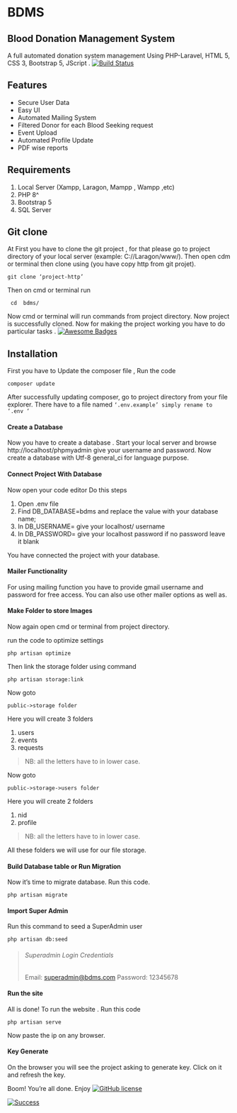 # BDMS
## Blood Donation Management System

A full automated donation system management Using PHP-Laravel, HTML 5, CSS 3, Bootstrap 5,  JScript .
[![Build Status](https://travis-ci.org/joemccann/dillinger.svg?branch=master)](https://travis-ci.org/joemccann/dillinger)
## Features
-	Secure User Data
-	Easy UI  
-	Automated Mailing System
-	Filtered Donor for each Blood Seeking request
-	Event Upload
-	Automated Profile Update
-	PDF wise reports

## Requirements 
1.	Local Server (Xampp, Laragon, Mampp , Wampp ,etc)
2.	PHP 8^
3.	Bootstrap 5
4.	SQL Server

## Git clone
At First you have to clone the git project , for that please go to project directory of your local server (example: C://Laragon/www/). Then open cdm or terminal then clone using (you have copy http from git projet).
```
git clone ‘project-http’
```
Then on cmd or terminal run
```
 cd  bdms/
 ```
Now cmd or terminal will run commands from project directory. Now project is successfully cloned. Now for making the project working you have to do particular tasks .
[![Awesome Badges](https://img.shields.io/badge/badges-awesome-green.svg)](https://github.com/Naereen/badges)

## Installation
First you have to Update the composer file , Run the code 
```
composer update
 ```
 After successfully updating composer, go to project directory from your file explorer. There have to a file named 
`‘.env.example’ simply rename to ‘.env ‘ `

#### Create a Database

Now you have to create a database . Start your local server and browse http://localhost/phpmyadmin
give your username and password. Now create a database with Utf-8 general_ci for language purpose.

#### Connect Project With Database

Now open your code editor 
Do this steps 
1.	Open .env file
2.	Find DB_DATABASE=bdms and replace the value with your database name;
3.	In DB_USERNAME= give your localhost/ username
4.	In DB_PASSWORD= give your localhost password if no password leave it blank

You have connected the project with your database.

#### Mailer Functionality


For using mailing function you have to provide gmail username and password for free access. You can also use other mailer options as well as.

#### Make Folder to store Images

Now again open cmd or terminal from project directory.

run the code to optimize settings
```
php artisan optimize
```
Then link the storage folder using command
```
php artisan storage:link
```

Now goto 
```
public->storage folder
```
Here you will create 3 folders 

1.	users
2.	events
3.	requests

>NB: all the letters have to in lower case.

Now goto 
```
public->storage->users folder
```
Here you will create 2 folders 
1.	nid
2.	profile

>NB: all the letters have to in lower case.


All these folders we will use for our file storage.
#### Build Database table or Run Migration
Now it’s time to migrate database. Run this code.
````
php artisan migrate
````

#### Import Super Admin 
Run this command to seed a SuperAdmin user

````
php artisan db:seed
````
>###### Superadmin Login Credentials 
> Email: superadmin@bdms.com
> Password: 12345678

#### Run the site
All is done! To run the website . Run this code
```
php artisan serve
```

Now paste the ip on any browser.

#### Key Generate
On the browser you will see the project asking to generate key. Click on it and refresh the key.

Boom! You’re all done. Enjoy 
[![GitHub license](https://img.shields.io/github/license/Naereen/StrapDown.js.svg)](https://github.com/Naereen/StrapDown.js/blob/master/LICENSE)


[![Success](https://freesvg.org/img/success-text.png) ]()

